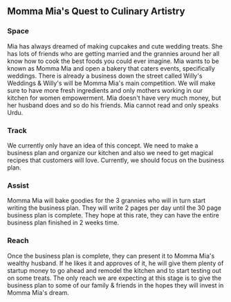 ## Momma Mia's Quest to Culinary Artistry

### Space
Mia has always dreamed of making cupcakes and cute wedding treats.  She has lots of friends who are getting married and the grannies around her all know how to cook the best foods you could ever imagine.
Mia wants to be known as Momma Mia and open a bakery that caters events, specifically weddings.  There is already a business down the street called Willy's Weddings & Willy's will be Momma Mia's main competition. 
We will make sure to have more fresh ingredients and only mothers working in our kitchen for women empowerment.
Mia doesn't have very much money, but her husband does and so do his friends.
Mia cannot read and only speaks Urdu.

### Track
We currently only have an idea of this concept.  We need to make a business plan and organize our kitchen and also we need to get magical recipes that customers will love.
Currently, we should focus on the business plan.

### Assist
Momma Mia will bake goodies for the 3 grannies who will in turn start writing the business plan.  They will write 2 pages per day until the 30 page business plan is complete.  They hope at this rate, they can have the entire business plan finished in 2 weeks time.

### Reach
Once the business plan is complete, they can present it to Momma Mia's wealthy husband. If he likes it and approves of it, he will give them plenty of startup money to go ahead and remodel the kitchen and to start testing out on some treats.  The only reach we are expecting at this stage is to give the business plan to some of our family & friends in the hopes they will invest in Momma Mia's dream.

